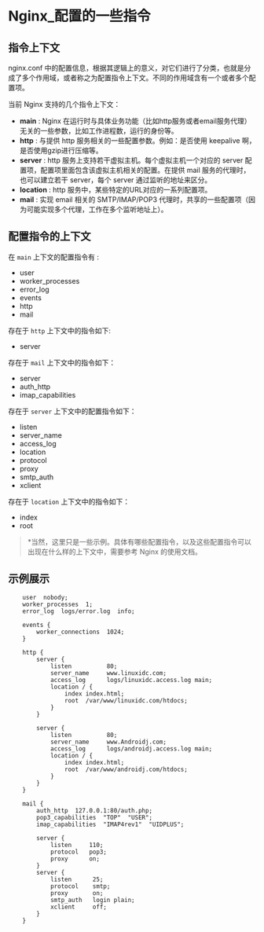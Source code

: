 # Nginx_配置的一些指令

## 指令上下文

nginx.conf 中的配置信息，根据其逻辑上的意义，对它们进行了分类，也就是分成了多个作用域，或者称之为配置指令上下文。不同的作用域含有一个或者多个配置项。

当前 Nginx 支持的几个指令上下文：

- **main** : Nginx 在运行时与具体业务功能（比如http服务或者email服务代理）无关的一些参数，比如工作进程数，运行的身份等。
- **http** : 与提供 http 服务相关的一些配置参数。例如：是否使用 keepalive 啊，是否使用gzip进行压缩等。
- **server** : http 服务上支持若干虚拟主机。每个虚拟主机一个对应的 server 配置项，配置项里面包含该虚拟主机相关的配置。在提供 mail 服务的代理时，也可以建立若干 server，每个 server 通过监听的地址来区分。
- **location** : http 服务中，某些特定的URL对应的一系列配置项。
- **mail** : 实现 email 相关的 SMTP/IMAP/POP3 代理时，共享的一些配置项（因为可能实现多个代理，工作在多个监听地址上）。

## 配置指令的上下文

在 `main` 上下文的配置指令有 :

- user
- worker_processes
- error_log
- events
- http
- mail

存在于 `http` 上下文中的指令如下:

- server

存在于 `mail` 上下文中的指令如下：

- server
- auth_http
- imap_capabilities

存在于 `server` 上下文中的配置指令如下：

- listen
- server_name
- access_log
- location
- protocol
- proxy
- smtp_auth
- xclient

存在于 `location` 上下文中的指令如下：

- index
- root

> *当然，这里只是一些示例。具体有哪些配置指令，以及这些配置指令可以出现在什么样的上下文中，需要参考 Nginx 的使用文档。

## 示例展示

```
	user  nobody;
    worker_processes  1;
    error_log  logs/error.log  info;

    events {
        worker_connections  1024;
    }

    http {
        server {
            listen          80;
            server_name     www.linuxidc.com;
            access_log      logs/linuxidc.access.log main;
            location / {
                index index.html;
                root  /var/www/linuxidc.com/htdocs;
            }
        }

        server {
            listen          80;
            server_name     www.Androidj.com;
            access_log      logs/androidj.access.log main;
            location / {
                index index.html;
                root  /var/www/androidj.com/htdocs;
            }
        }
    }

    mail {
        auth_http  127.0.0.1:80/auth.php;
        pop3_capabilities  "TOP"  "USER";
        imap_capabilities  "IMAP4rev1"  "UIDPLUS";

        server {
            listen     110;
            protocol   pop3;
            proxy      on;
        }
        server {
            listen      25;
            protocol    smtp;
            proxy       on;
            smtp_auth   login plain;
            xclient     off;
        }
    }
```